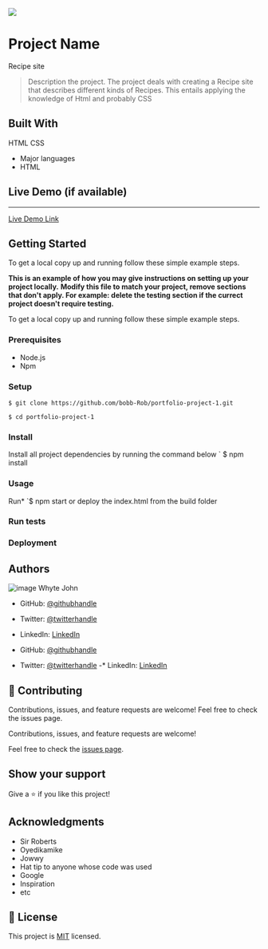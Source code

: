 ![](https://img.shields.io/badge/Microverse-blueviolet)

# Project Name
Recipe site
> Description the project.
The project deals with creating a Recipe site that describes different kinds of Recipes. This entails applying the knowledge of Html and probably CSS

## Built With
HTML
CSS

- Major languages
- HTML

## Live Demo (if available)
*************
[Live Demo Link](https://livedemo.com)


## Getting Started
To get a local copy up and running follow these simple example steps.

**This is an example of how you may give instructions on setting up your project locally.**
**Modify this file to match your project, remove sections that don't apply. For example: delete the testing section if the currect project doesn't require testing.**


To get a local copy up and running follow these simple example steps.

### Prerequisites
- Node.js
- Npm

### Setup
`$ git clone https://github.com/bobb-Rob/portfolio-project-1.git`

  `$ cd portfolio-project-1`


### Install
Install all project dependencies by running the command below
 ` $ npm install

### Usage
Run*
`$ npm start or deploy the index.html from the build folder

### Run tests

### Deployment



## Authors
![image](https://user-images.githubusercontent.com/114124850/192511142-9c408314-68dd-491f-afee-1e1415378095.png)
Whyte John

- GitHub: [@githubhandle](https://github.com/githubhandle)
- Twitter: [@twitterhandle](https://twitter.com/twitterhandle)
- LinkedIn: [LinkedIn](https://linkedin.com/in/linkedinhandle)


- GitHub: [@githubhandle](https://github.com/githubhandle)
- Twitter: [@twitterhandle](https://twitter.com/twitterhandle)
-* LinkedIn: [LinkedIn](https://linkedin.com/in/linkedinhandle)

## 🤝 Contributing
Contributions, issues, and feature requests are welcome!
Feel free to check the issues page.

Contributions, issues, and feature requests are welcome!

Feel free to check the [issues page](../../issues/).

## Show your support
Give a ⭐️ if you like this project!

## Acknowledgments
- Sir Roberts
- Oyedikamike
- Jowwy
- Hat tip to anyone whose code was used
- Google
- Inspiration
- etc

## 📝 License

This project is [MIT](./MIT.md) licensed.
